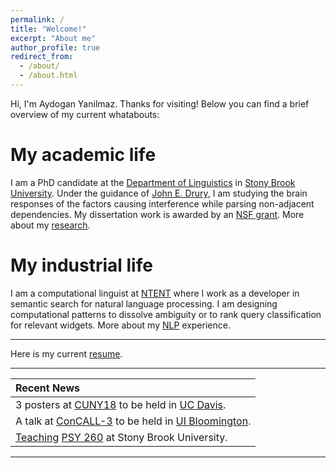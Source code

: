 ```yaml
---
permalink: /
title: "Welcome!"
excerpt: "About me"
author_profile: true
redirect_from: 
  - /about/
  - /about.html
---
```



Hi, I'm Aydogan Yanilmaz. Thanks for visiting! Below you can find a brief overview of my current whatabouts:

My academic life
======

I am a PhD candidate at the <a href="https://linguistics.stonybrook.edu" target="_blank">Department of Linguistics</a> in <a href="www.stonybrook.edu" target="_blank">Stony Brook University</a>. Under the guidance of <a href="https://linguistics.stonybrook.edu/faculty/john.drury" target="_blank">John E. Drury</a>, I am studying the brain responses of the factors causing interference while parsing non-adjacent dependencies. My dissertation work is awarded by an <a href="https://www.nsf.gov/awardsearch/showAward?AWD_ID=1730289&HistoricalAwards=false" target="_blank">NSF grant</a>. More about my <a href="https://aydoganyanilmaz.github.io/research/" target="_blank">research</a>. 

My industrial life
======

I am a computational linguist at <a href="http://www.ntent.com/" target="_blank">NTENT</a> where I work as a developer in semantic search for 
natural language processing. I am designing computational patterns to dissolve ambiguity or to rank query classification for relevant widgets. More about my <a href="https://aydoganyanilmaz.github.io/nlp/" target="_blank">NLP</a> experience.  

---
Here is my current <a href="https://aydoganyanilmaz.github.io/files/ay_cv_dec2017.pdf" target="_blank">resume</a>.

---

| Recent News   |
| :------------ |
| 3 posters at <a href="http://cuny2018.ucdavis.edu/" target="_blank">CUNY18</a> to be held in <a href="https://www.ucdavis.edu/" target="_blank">UC Davis</a>.       |
| A talk at <a href="http://www.iub.edu/~concall/" target="_blank">ConCALL-3</a> to be held in <a href="https://www.indiana.edu/" target="_blank">UI Bloomington</a>. |
| <a href="https://aydoganyanilmaz.github.io/teaching/" target="_blank">Teaching</a> <a href="http://sb.cc.stonybrook.edu/bulletin/current/courses/psy/" target="_blank">PSY 260</a> at Stony Brook University. |

---
